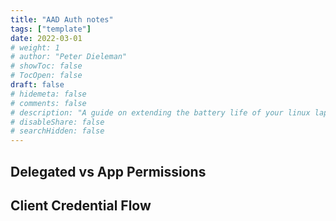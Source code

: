 ```yaml
---
title: "AAD Auth notes"
tags: ["template"]
date: 2022-03-01
# weight: 1
# author: "Peter Dieleman"
# showToc: false
# TocOpen: false
draft: false
# hidemeta: false
# comments: false
# description: "A guide on extending the battery life of your linux laptop"
# disableShare: false
# searchHidden: false
---
```


## Delegated vs App Permissions

## Client Credential Flow
